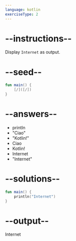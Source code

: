 ```yaml
---
language: kotlin
exerciseType: 2
---
```


# --instructions--

Display `Internet` as output.

# --seed--

```kotlin
fun main() {
    [/]([/])
}
```

# --answers--

- println
- "Ciao"
- "Kotlin!"
- Ciao
- Kotlin!
- Internet
- "Internet"

# --solutions--

```kotlin
fun main() {
    println("Internet")
}
```

# --output--

Internet
